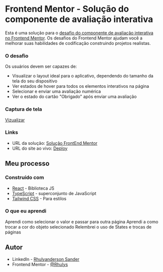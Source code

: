 # Frontend Mentor - Solução do componente de avaliação interativa

Esta é uma solução para o [desafio do componente de avaliação interativa no Frontend Mentor](https://www.frontendmentor.io/challenges/interactive-rating-component-koxpeBUmI). Os desafios do Frontend Mentor ajudam você a melhorar suas habilidades de codificação construindo projetos realistas.

### O desafio

Os usuários devem ser capazes de:

- Visualizar o layout ideal para o aplicativo, dependendo do tamanho da tela do seu dispositivo
- Ver estados de hover para todos os elementos interativos na página
- Selecionar e enviar uma avaliação numérica
- Ver o estado do cartão "Obrigado" após enviar uma avaliação

### Captura de tela

[Vizualizar](./Screenshot.png)

### Links

- URL da solução: [Solução FrontEnd Mentor](https://www.frontendmentor.io/solutions/i-used-react-typescript-for-structuring-and-tailwind-for-styling-PqCe7lnSwt)
- URL do site ao vivo: [Deploy](https://rhulys.github.io/interactive-rating-component/)

## Meu processo

### Construído com

- [React](https://reactjs.org/) - Biblioteca JS
- [TypeScript](https://www.typescriptlang.org/) - superconjunto de JavaScript
- [Tailwind CSS](https://tailwindcss.com/) - Para estilos


### O que eu aprendi

Aprendi como selecionar o valor e passar para outra página
Aprendi a como trocar a cor do objeto selecionado
Relembrei o uso de States e trocas de páginas


## Autor

- LinkedIn - [Rhulyanderson Sander](https://www.linkedin.com/in/rhulys/)
- Frontend Mentor - [@Rhulys](https://www.frontendmentor.io/profile/Rhulys)

